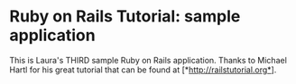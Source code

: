 # Ruby on Rails Tutorial: sample application

This is Laura's THIRD sample Ruby on Rails application. Thanks to Michael Hartl for his great tutorial that can be found at [*http://railstutorial.org*].